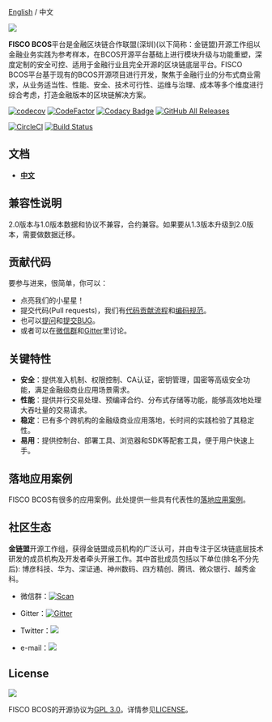 [English](../README.md) / 中文

![](./images/FISCO_BCOS_Logo.svg)

**FISCO BCOS**平台是金融区块链合作联盟(深圳)(以下简称：金链盟)开源工作组以金融业务实践为参考样本，在BCOS开源平台基础上进行模块升级与功能重塑，深度定制的安全可控、适用于金融行业且完全开源的区块链底层平台。FISCO BCOS平台基于现有的BCOS开源项目进行开发，聚焦于金融行业的分布式商业需求，从业务适当性、性能、安全、技术可行性、运维与治理、成本等多个维度进行综合考虑，打造金融版本的区块链解决方案。

 [![codecov](https://codecov.io/gh/FISCO-BCOS/FISCO-BCOS/branch/master/graph/badge.svg)](https://codecov.io/gh/FISCO-BCOS/FISCO-BCOS) [![CodeFactor](https://www.codefactor.io/repository/github/fisco-bcos/FISCO-BCOS/badge)](https://www.codefactor.io/repository/github/fisco-bcos/FISCO-BCOS) [![Codacy Badge](https://api.codacy.com/project/badge/Grade/08552871ee104fe299b00bc79f8a12b9)](https://www.codacy.com/app/fisco-dev/FISCO-BCOS?utm_source=github.com&amp;utm_medium=referral&amp;utm_content=FISCO-BCOS/FISCO-BCOS&amp;utm_campaign=Badge_Grade) [![GitHub All Releases](https://img.shields.io/github/downloads/FISCO-BCOS/FISCO-BCOS/total.svg)](https://github.com/FISCO-BCOS/FISCO-BCOS)

[![CircleCI](https://circleci.com/gh/FISCO-BCOS/FISCO-BCOS.svg?style=shield)](https://circleci.com/gh/FISCO-BCOS/FISCO-BCOS)  [![Build Status](https://travis-ci.org/FISCO-BCOS/FISCO-BCOS.svg)](https://travis-ci.org/FISCO-BCOS/FISCO-BCOS)

## 文档

- [**中文**](https://fisco-bcos-documentation.readthedocs.io/zh_CN/release-2.0/)

## 兼容性说明

2.0版本与1.0版本数据和协议不兼容，合约兼容。如果要从1.3版本升级到2.0版本，需要做数据迁移。

## 贡献代码

要参与进来，很简单，你可以：

- 点亮我们的小星星！  
- 提交代码(Pull requests)，我们有[代码贡献流程](CONTRIBUTING_CN.md)和[编码规范](../CODING_STYLE.md)。
- 也可以[提问](https://github.com/FISCO-BCOS/FISCO-BCOS/issues)和[提交BUG](https://github.com/FISCO-BCOS/FISCO-BCOS/issues)。
- 或者可以在[微信群](images/WeChatQR.jpeg)和[Gitter](https://gitter.im/fisco-bcos/Lobby)里讨论。

## 关键特性

- **安全**：提供准入机制、权限控制、CA认证，密钥管理，国密等高级安全功能，满足金融级商业应用场景需求。
- **性能**：提供并行交易处理、预编译合约、分布式存储等功能，能够高效地处理大吞吐量的交易请求。
- **稳定**：已有多个跨机构的金融级商业应用落地，长时间的实践检验了其稳定性。
- **易用**：提供控制台、部署工具、浏览器和SDK等配套工具，便于用户快速上手。

## 落地应用案例

FISCO BCOS有很多的应用案例。此处提供一些具有代表性的[落地应用案例](https://www.fisco.com.cn/files/FISCOBCOS_FeaturedCases.pdf)。

## 社区生态

**金链盟**开源工作组，获得金链盟成员机构的广泛认可，并由专注于区块链底层技术研发的成员机构及开发者牵头开展工作。其中首批成员包括以下单位(排名不分先后): 博彦科技、华为、深证通、神州数码、四方精创、腾讯、微众银行、越秀金科。

- 微信群：[![Scan](https://img.shields.io/badge/style-Scan_QR_Code-green.svg?logo=wechat&longCache=false&style=social&label=Group)](images/WeChatQR.jpeg) 

- Gitter：[![Gitter](https://img.shields.io/badge/style-on_gitter-green.svg?logo=gitter&longCache=false&style=social&label=Chat)](https://gitter.im/fisco-bcos/Lobby) 

- Twitter：[![](https://img.shields.io/twitter/url/http/shields.io.svg?style=social&label=Follow@FiscoBcos)](https://twitter.com/FiscoBcos)

- e-mail：[![](https://img.shields.io/twitter/url/http/shields.io.svg?logo=Gmail&style=social&label=service@fisco.com.cn)](mailto:service@fisco.com.cn)

## License

[![](https://img.shields.io/github/license/FISCO-BCOS/FISCO-BCOS.svg)](../LICENSE)

FISCO BCOS的开源协议为[GPL 3.0](https://www.gnu.org/licenses/gpl-3.0.en.html)。详情参见[LICENSE](../LICENSE)。  